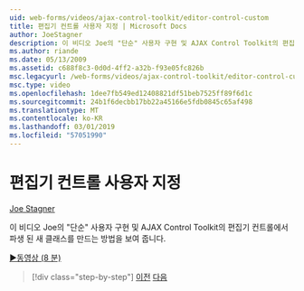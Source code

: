 ```yaml
---
uid: web-forms/videos/ajax-control-toolkit/editor-control-custom
title: 편집기 컨트롤 사용자 지정 | Microsoft Docs
author: JoeStagner
description: 이 비디오 Joe의 "단순" 사용자 구현 및 AJAX Control Toolkit의 편집기 컨트롤에서 파생 된 새 클래스를 만드는 방법을 보여 줍니다.
ms.author: riande
ms.date: 05/13/2009
ms.assetid: c688f8c3-0d0d-4ff2-a32b-f93e05fc826b
msc.legacyurl: /web-forms/videos/ajax-control-toolkit/editor-control-custom
msc.type: video
ms.openlocfilehash: 1dee7fb549ed12408821df51beb7525ff89f6d1c
ms.sourcegitcommit: 24b1f6decbb17bb22a45166e5fdb0845c65af498
ms.translationtype: MT
ms.contentlocale: ko-KR
ms.lasthandoff: 03/01/2019
ms.locfileid: "57051990"
---
```

<a name="editor-control-custom"></a>편집기 컨트롤 사용자 지정
====================
[Joe Stagner](https://github.com/JoeStagner)

이 비디오 Joe의 "단순" 사용자 구현 및 AJAX Control Toolkit의 편집기 컨트롤에서 파생 된 새 클래스를 만드는 방법을 보여 줍니다.

[&#9654;동영상 (8 분)](https://channel9.msdn.com/Blogs/ASP-NET-Site-Videos/editor-control-custom)

> [!div class="step-by-step"]
> [이전](editor-control.md)
> [다음](create-a-new-custom-extender.md)
